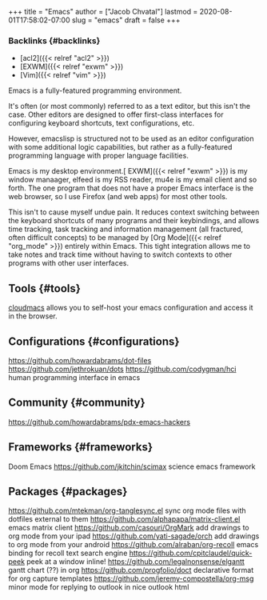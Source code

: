 +++
title = "Emacs"
author = ["Jacob Chvatal"]
lastmod = 2020-08-01T17:58:02-07:00
slug = "emacs"
draft = false
+++

### Backlinks {#backlinks}

-   [acl2]({{< relref "acl2" >}})
-   [EXWM]({{< relref "exwm" >}})
-   [Vim]({{< relref "vim" >}})

Emacs is a fully-featured programming environment.

It's often (or most commonly) referred to as a text editor,
but this isn't the case. Other editors are designed to offer first-class
interfaces for configuring keyboard shortcuts, text configurations, etc.

However, emacslisp is structured not to be used as an editor configuration
with some additional logic capabilities, but rather as a fully-featured
programming language with proper language facilities.

Emacs is my desktop environment.[ EXWM]({{< relref "exwm" >}}) is my window manaager,
elfeed is my RSS reader, mu4e is my email client and so forth.
The one program that does not have a proper Emacs interface
is the web browser, so I use Firefox (and web apps) for most other tools.

This isn't to cause myself undue pain. It reduces context switching between
the keyboard shortcuts of many programs and their keybindings,
and allows time tracking, task tracking and information management
(all fractured, often difficult concepts) to be managed by [Org Mode]({{< relref "org_mode" >}}) entirely
within Emacs. This tight integration allows me to take notes and track
time without having to switch contexts to other programs with other
user interfaces.


## Tools {#tools}

[cloudmacs](https://github.com/karlicoss/cloudmacs) allows you to self-host your emacs configuration and access it in the browser.


## Configurations {#configurations}

<https://github.com/howardabrams/dot-files>
<https://github.com/jethrokuan/dots>
<https://github.com/codygman/hci> human programming interface in emacs


## Community {#community}

<https://github.com/howardabrams/pdx-emacs-hackers>


## Frameworks {#frameworks}

Doom Emacs
<https://github.com/jkitchin/scimax> science emacs framework


## Packages {#packages}

<https://github.com/mtekman/org-tanglesync.el> sync org mode files with dotfiles external to them
<https://github.com/alphapapa/matrix-client.el> emacs matrix client
<https://github.com/casouri/OrgMark> add drawings to org mode from your ipad
<https://github.com/yati-sagade/orch> add drawings to org mode from your android
<https://github.com/alraban/org-recoll> emacs binding for recoll text search engine
<https://github.com/cpitclaudel/quick-peek> peek at a window inline!
<https://github.com/legalnonsense/elgantt> gantt chart (??) in org
<https://github.com/progfolio/doct> declarative format for org capture templates
<https://github.com/jeremy-compostella/org-msg> minor mode for replying to outlook in nice outlook html

